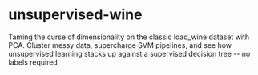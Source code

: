 # unsupervised-wine
Taming the curse of dimensionality on the classic load_wine dataset with PCA. Cluster messy data, supercharge SVM pipelines, and see how unsupervised learning stacks up against a supervised decision tree -- no labels required
